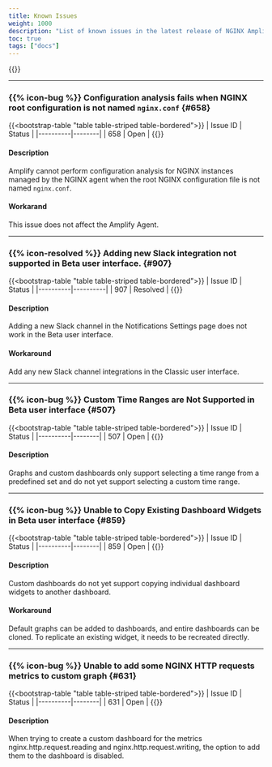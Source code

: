 ```yaml
---
title: Known Issues
weight: 1000
description: "List of known issues in the latest release of NGINX Amplify"
toc: true
tags: ["docs"]
---
```


{{<rn-styles>}}

---

### {{% icon-bug %}} Configuration analysis fails when NGINX root configuration is not named `nginx.conf` {#658}

{{<bootstrap-table "table table-striped table-bordered">}}
| Issue ID | Status |
|----------|--------|
| 658      | Open   |
{{</bootstrap-table>}}

#### Description

Amplify cannot perform configuration analysis for NGINX instances managed by the NGINX agent when the root NGINX configuration file is not named `nginx.conf`.

#### Workarand

This issue does not affect the Amplify Agent.

---

### {{% icon-resolved %}} Adding new Slack integration not supported in Beta user interface. {#907}

{{<bootstrap-table "table table-striped table-bordered">}}
| Issue ID | Status   |
|----------|----------|
| 907      | Resolved |
{{</bootstrap-table>}}

#### Description

Adding a new Slack channel in the Notifications Settings page does not work in the Beta user interface.

#### Workaround

Add any new Slack channel integrations in the Classic user interface.

---

### {{% icon-bug %}} Custom Time Ranges are Not Supported in Beta user interface {#507}

{{<bootstrap-table "table table-striped table-bordered">}}
| Issue ID | Status |
|----------|--------|
| 507      | Open   |
{{</bootstrap-table>}}

#### Description

Graphs and custom dashboards only support selecting a time range from a predefined set and do not yet support selecting a custom time range.

---

### {{% icon-bug %}} Unable to Copy Existing Dashboard Widgets in Beta user interface {#859}

{{<bootstrap-table "table table-striped table-bordered">}}
| Issue ID | Status |
|----------|--------|
| 859      | Open   |
{{</bootstrap-table>}}

#### Description

Custom dashboards do not yet support copying individual dashboard widgets to another dashboard.

#### Workaround

Default graphs can be added to dashboards, and entire dashboards can be cloned. To replicate an existing widget, it needs to be recreated directly.

---

### {{% icon-bug %}} Unable to add some NGINX HTTP requests metrics to custom graph {#631}

{{<bootstrap-table "table table-striped table-bordered">}}
| Issue ID | Status |
|----------|--------|
| 631      | Open   |
{{</bootstrap-table>}}

#### Description

When trying to create a custom dashboard for the metrics nginx.http.request.reading and nginx.http.request.writing, the option to add them to the dashboard is disabled.
